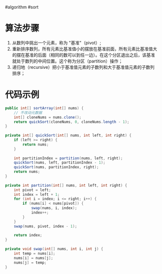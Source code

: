 #algorithm #sort
# 算法步骤
1. 从数列中挑出一个元素，称为 "基准"（pivot）;
2. 重新排序数列，所有元素比基准值小的摆放在基准前面，所有元素比基准值大的摆在基准的后面（相同的数可以到任一边）。在这个分区退出之后，该基准就处于数列的中间位置。这个称为分区（partition）操作；
3. 递归地（recursive）把小于基准值元素的子数列和大于基准值元素的子数列排序；

# 代码示例

```java
public int[] sortArray(int[] nums) {  
    // 不改动元数据  
    int[] cloneNums = nums.clone();  
    return quickSort(cloneNums, 0, cloneNums.length - 1);  
}
  
private int[] quickSort(int[] nums, int left, int right) {  
    if (left >= right) {  
        return nums;  
    }  
  
    int partitionIndex = partition(nums, left, right);  
    quickSort(nums, left, partitionIndex - 1);  
    quickSort(nums, partitionIndex, right);  
    return nums;  
}
  
private int partition(int[] nums, int left, int right) {  
    int pivot = left;  
    int index = left + 1;  
    for (int i = index; i <= right; i++) {  
        if (nums[i] < nums[pivot]) {  
            swap(nums, i, index);  
            index++;  
        }  
    }  
    swap(nums, pivot, index - 1);  
  
    return index;  
}
  
private void swap(int[] nums, int i, int j) {  
    int temp = nums[i];  
    nums[i] = nums[j];  
    nums[j] = temp;  
}
```

